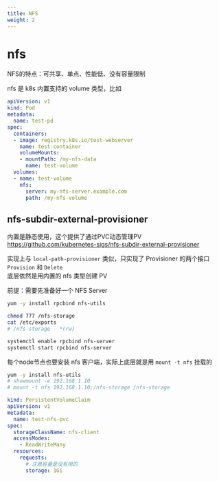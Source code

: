 ```yaml
---
title: NFS
weight: 2
---
```


# nfs

NFS的特点：可共享、单点、性能低、没有容量限制

nfs 是 k8s 内置支持的 volume 类型，比如
```yaml
apiVersion: v1
kind: Pod
metadata:
  name: test-pd
spec:
  containers:
  - image: registry.k8s.io/test-webserver
    name: test-container
    volumeMounts:
    - mountPath: /my-nfs-data
      name: test-volume
  volumes:
  - name: test-volume
    nfs:
      server: my-nfs-server.example.com
      path: /my-nfs-volume
```

## nfs-subdir-external-provisioner

内置是静态使用，这个提供了通过PVC动态管理PV
https://github.com/kubernetes-sigs/nfs-subdir-external-provisioner

实现上与 `local-path-provisioner` 类似，只实现了 Provisioner 的两个接口 `Provision` 和 `Delete`  
底层依然是用内置的 nfs 类型创建 PV

前提：需要先准备好一个 NFS Server
```sh
yum -y install rpcbind nfs-utils

chmod 777 /nfs-storage
cat /etc/exports
# /nfs-storage   *(rw)

systemctl enable rpcbind nfs-server
systemctl start rpcbind nfs-server
```

每个node节点也要安装 nfs 客户端，实际上底层就是用 `mount -t nfs` 挂载的
```sh
yum -y install nfs-utils
# showmount -e 192.168.1.10
# mount -t nfs 192.168.1.10:/nfs-storage /nfs-storage
```

```yaml
kind: PersistentVolumeClaim
apiVersion: v1
metadata:
  name: test-nfs-pvc
spec:
  storageClassName: nfs-client
  accessModes:
    - ReadWriteMany
  resources:
    requests:
      # 注意容量是没有用的
      storage: 1Gi
```
